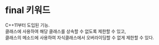 # final 키워드
C++11부터 도입된 기능. <br/>
클래스에 사용하여 해당 클래스를 상속할 수 없도록 제한할 수 있고, <br/>
클래스의 메소드에 사용하여 자식클래스에서 오버라이딩할 수 없게 제한할 수 있다.
